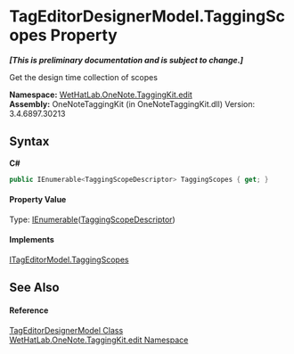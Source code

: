 # TagEditorDesignerModel.TaggingScopes Property 
 _**\[This is preliminary documentation and is subject to change.\]**_

Get the design time collection of scopes

**Namespace:**&nbsp;<a href="60ca3730-00cd-fce3-4009-523f3952fd9e">WetHatLab.OneNote.TaggingKit.edit</a><br />**Assembly:**&nbsp;OneNoteTaggingKit (in OneNoteTaggingKit.dll) Version: 3.4.6897.30213

## Syntax

**C#**<br />
``` C#
public IEnumerable<TaggingScopeDescriptor> TaggingScopes { get; }
```


#### Property Value
Type: <a href="http://msdn2.microsoft.com/en-us/library/9eekhta0" target="_blank">IEnumerable</a>(<a href="3690bbaa-4a73-a467-79e3-8a5755b34628">TaggingScopeDescriptor</a>)

#### Implements
<a href="b3c2aa75-e3d1-2e6a-641b-4025b3b2a3df">ITagEditorModel.TaggingScopes</a><br />

## See Also


#### Reference
<a href="4f801abf-0a46-9031-8b58-a589753352e3">TagEditorDesignerModel Class</a><br /><a href="60ca3730-00cd-fce3-4009-523f3952fd9e">WetHatLab.OneNote.TaggingKit.edit Namespace</a><br />